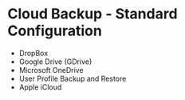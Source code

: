 # Cloud Backup - Standard Configuration

- DropBox
- Google Drive (GDrive)
- Microsoft OneDrive
- User Profile Backup and Restore
- Apple iCloud
